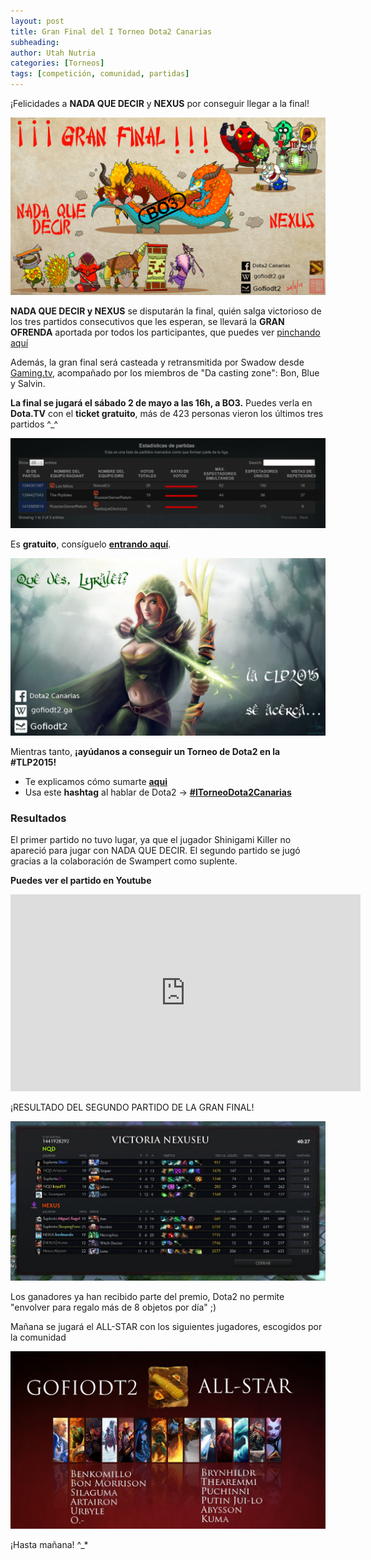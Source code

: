 ```yaml
---
layout: post
title: Gran Final del I Torneo Dota2 Canarias
subheading: 
author: Utah Nutria
categories: [Torneos]
tags: [competición, comunidad, partidas]
---
```

¡Felicidades a **NADA QUE DECIR** y **NEXUS** por conseguir llegar a la final!

![GRAN FINAL AL MEJOR DE TRES PARTIDOS CONSECUTIVOS](/assets/images/2015/04/Gran-Final-Year-Beast-Fan-Art.jpg)

**NADA QUE DECIR y NEXUS** se disputarán la final, quién salga victorioso de los tres partidos consecutivos que les esperan, se llevará la **GRAN OFRENDA** aportada por todos los participantes, que puedes ver [pinchando aquí](/i-torneo-premios)

Además, la gran final será casteada y retransmitida por Swadow desde [Gaming.tv](http://gaming.tv/GLSwadow), acompañado por los miembros de "Da casting zone": Bon, Blue y Salvin.

**La final se jugará el sábado 2 de mayo a las 16h, a BO3.** Puedes verla en **Dota.TV** con el **ticket gratuito**, más de 423 personas vieron los últimos tres partidos ^_^

![](/assets/images/2015/04/Captura-de-pantalla-de-2015-04-19-223911.png)

Es **gratuito**, consíguelo [**entrando aquí**](/i-torneo-ver-los-partidos/).

![¿Estás preparado?](/assets/images/2015/04/Lyralei-Windrunner.jpg)

Mientras tanto, **¡ayúdanos a conseguir un Torneo de Dota2 en la #TLP2015!**

* Te explicamos cómo sumarte **[aqui](http://on.fb.me/1bqWJnF)**
* Usa este **hashtag** al hablar de Dota2 → [**#ITorneoDota2Canarias**](https://twitter.com/search?q=%23ITorneoDota2Canarias&src=typd)

### Resultados

El primer partido no tuvo lugar, ya que el jugador Shinigami Killer no apareció para jugar con NADA QUE DECIR. El segundo partido se jugó gracias a la colaboración de Swampert como suplente.

**Puedes ver el partido en Youtube**

<iframe width="560" height="315" src="https://www.youtube-nocookie.com/embed/oZ7m4OiqKVI" title="YouTube video player" frameborder="0" allow="accelerometer; autoplay; clipboard-write; encrypted-media; gyroscope; picture-in-picture" allowfullscreen></iframe>

¡RESULTADO DEL SEGUNDO PARTIDO DE LA GRAN FINAL!

![Resultado de la gran final](/assets/images/2015/04/resultado.jpg)

Los ganadores ya han recibido parte del premio, Dota2 no permite "envolver para regalo más de 8 objetos por día" ;)

Mañana se jugará el ALL-STAR con los siguientes jugadores, escogidos por la comunidad

![Ganadores encuesta ALL-STAR Dota2 Heroes](/assets/images/2015/04/ganadores-encuesta-ALL-STAR-Dota2-Heroes.jpg)

¡Hasta mañana! ^\_*